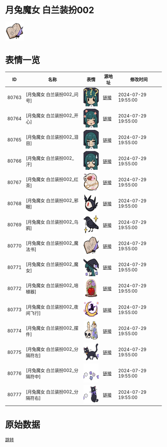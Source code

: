 # 月兔魔女 白兰装扮002

<img src="./cover.png" height="60" alt="cover" />

# 表情一览

|ID|名称|表情|源地址|修改时间|
|----|----|----|----|----|
|80763|[月兔魔女 白兰装扮002_问号]|<img src="./pic/080763_%5B月兔魔女 白兰装扮002_问号%5D.png" height="60" alt="问号"/>|[链接](https://i0.hdslb.com/bfs/garb/14e0c715b3cedef79308be5d7f34200b67a484d9.png)|2024-07-29 19:55:00|
|80764|[月兔魔女 白兰装扮002_开心]|<img src="./pic/080764_%5B月兔魔女 白兰装扮002_开心%5D.png" height="60" alt="开心"/>|[链接](https://i0.hdslb.com/bfs/garb/fbe14690fcae7d2394cb4b96a800f9fe591e69c6.png)|2024-07-29 19:55:00|
|80765|[月兔魔女 白兰装扮002_泪目]|<img src="./pic/080765_%5B月兔魔女 白兰装扮002_泪目%5D.png" height="60" alt="泪目"/>|[链接](https://i0.hdslb.com/bfs/garb/a158381156fffac4d4e396ade5d55427d9ecb615.png)|2024-07-29 19:55:00|
|80766|[月兔魔女 白兰装扮002_汗]|<img src="./pic/080766_%5B月兔魔女 白兰装扮002_汗%5D.png" height="60" alt="汗"/>|[链接](https://i0.hdslb.com/bfs/garb/52f98592aa04b0893320e17e85138b0f5ba3e3dd.png)|2024-07-29 19:55:00|
|80767|[月兔魔女 白兰装扮002_红茶]|<img src="./pic/080767_%5B月兔魔女 白兰装扮002_红茶%5D.png" height="60" alt="红茶"/>|[链接](https://i0.hdslb.com/bfs/garb/da023ffb289a3f004334cd112d969f54c8fc4e3a.png)|2024-07-29 19:55:00|
|80768|[月兔魔女 白兰装扮002_邪眼]|<img src="./pic/080768_%5B月兔魔女 白兰装扮002_邪眼%5D.png" height="60" alt="邪眼"/>|[链接](https://i0.hdslb.com/bfs/garb/7e5aa74672f22de07388a92584ce95b783f59105.png)|2024-07-29 19:55:00|
|80769|[月兔魔女 白兰装扮002_乌鸦]|<img src="./pic/080769_%5B月兔魔女 白兰装扮002_乌鸦%5D.png" height="60" alt="乌鸦"/>|[链接](https://i0.hdslb.com/bfs/garb/4b7e1060543df64cd89208653a7ce11c49bcf0cb.png)|2024-07-29 19:55:00|
|80770|[月兔魔女 白兰装扮002_魔法书]|<img src="./pic/080770_%5B月兔魔女 白兰装扮002_魔法书%5D.png" height="60" alt="魔法书"/>|[链接](https://i0.hdslb.com/bfs/garb/556b3e34d850f812747016c40c328e6abd322663.png)|2024-07-29 19:55:00|
|80771|[月兔魔女 白兰装扮002_魔女]|<img src="./pic/080771_%5B月兔魔女 白兰装扮002_魔女%5D.png" height="60" alt="魔女"/>|[链接](https://i0.hdslb.com/bfs/garb/3480449c0b26d2ba53ae06c10f2f54e274392d00.png)|2024-07-29 19:55:00|
|80772|[月兔魔女 白兰装扮002_培植器]|<img src="./pic/080772_%5B月兔魔女 白兰装扮002_培植器%5D.png" height="60" alt="培植器"/>|[链接](https://i0.hdslb.com/bfs/garb/37090db1538ef9f21074456893234191348a642e.png)|2024-07-29 19:55:00|
|80773|[月兔魔女 白兰装扮002_夜间飞行]|<img src="./pic/080773_%5B月兔魔女 白兰装扮002_夜间飞行%5D.png" height="60" alt="夜间飞行"/>|[链接](https://i0.hdslb.com/bfs/garb/1fd75793e9766da2d96c4d5058817bc44fc359f0.png)|2024-07-29 19:55:00|
|80774|[月兔魔女 白兰装扮002_摆件]|<img src="./pic/080774_%5B月兔魔女 白兰装扮002_摆件%5D.png" height="60" alt="摆件"/>|[链接](https://i0.hdslb.com/bfs/garb/837704f156d878d130bdad5a70fd5c2767efd0ca.png)|2024-07-29 19:55:00|
|80775|[月兔魔女 白兰装扮002_分隔符左]|<img src="./pic/080775_%5B月兔魔女 白兰装扮002_分隔符左%5D.png" height="60" alt="分隔符左"/>|[链接](https://i0.hdslb.com/bfs/garb/ac84eb000c6b8df6459bfa2387652d2bf4cb6418.png)|2024-07-29 19:55:00|
|80776|[月兔魔女 白兰装扮002_分隔符中]|<img src="./pic/080776_%5B月兔魔女 白兰装扮002_分隔符中%5D.png" height="60" alt="分隔符中"/>|[链接](https://i0.hdslb.com/bfs/garb/b00e967509d9ed1a77ac4164c9ea63228652e17e.png)|2024-07-29 19:55:00|
|80777|[月兔魔女 白兰装扮002_分隔符右]|<img src="./pic/080777_%5B月兔魔女 白兰装扮002_分隔符右%5D.png" height="60" alt="分隔符右"/>|[链接](https://i0.hdslb.com/bfs/garb/196067a29f63b1b5e657fb120dbdf555d6ccb2a0.png)|2024-07-29 19:55:00|

# 原始数据

[跳转](./raw.json)

